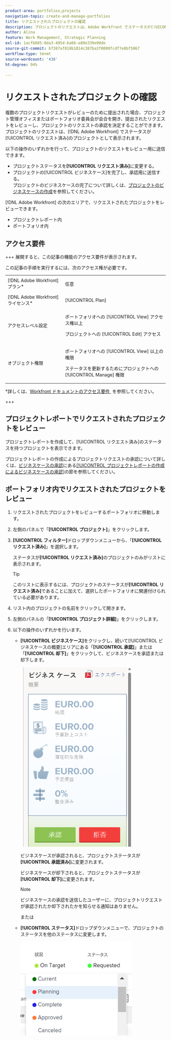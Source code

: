 ```yaml
---
product-area: portfolios;projects
navigation-topic: create-and-manage-portfolios
title: リクエストされたプロジェクトの確認
description: プロジェクトのリクエストは、Adobe Workfront でステータスが[!UICONTROL リクエスト済み]のプロジェクトとして表示されます。この記事では、プロジェクトのリクエストをレビューする方法について説明します。
author: Alina
feature: Work Management, Strategic Planning
exl-id: 1acfb885-0da3-495d-ba66-e80e339e90de
source-git-commit: b7387af018b1814c387ba3f0000fcdf7e0bf5067
workflow-type: tm+mt
source-wordcount: '438'
ht-degree: 94%

---
```


# リクエストされたプロジェクトの確認

複数のプロジェクトリクエストがレビューのために提出された場合、プロジェクト管理オフィスまたはポートフォリオ委員会が会合を開き、提出されたリクエストをレビューし、プロジェクトのリクエストの承認を決定することができます。プロジェクトのリクエストは、[!DNL Adobe Workfront] でステータスが[!UICONTROL リクエスト済み]のプロジェクトとして表示されます。

以下の操作のいずれかを行って、プロジェクトのリクエストをレビュー用に送信できます。

* プロジェクトステータスを&#x200B;**[!UICONTROL リクエスト済み]**&#x200B;に変更する。
* プロジェクトの[!UICONTROL ビジネスケース]を完了し、承認用に送信する。\
   プロジェクトのビジネスケースの完了について詳しくは、[プロジェクトのビジネスケースの作成](../../../manage-work/projects/define-a-business-case/create-business-case.md)を参照してください。

[!DNL Adobe Workfront] の次のエリアで、リクエストされたプロジェクトをレビューできます。

* プロジェクトレポート内
* ポートフォリオ内

## アクセス要件

+++ 展開すると、この記事の機能のアクセス要件が表示されます。

この記事の手順を実行するには、次のアクセス権が必要です。

<table style="table-layout:auto"> 
 <col> 
 <col> 
 <tbody> 
  <tr> 
   <td role="rowheader">[!DNL Adobe Workfront] プラン*</td> 
   <td><p>任意</p> </td> 
  </tr> 
  <tr> 
   <td role="rowheader">[!DNL Adobe Workfront] ライセンス*</td> 
   <td> <p>[!UICONTROL Plan] </p> </td> 
  </tr> 
  <tr> 
   <td role="rowheader">アクセスレベル設定</td> 
   <td> <p>ポートフォリオへの [!UICONTROL View] アクセス権以上</p> <p>プロジェクトへの [!UICONTROL Edit] アクセス</p>  </td> 
  </tr> 
  <tr> 
   <td role="rowheader">オブジェクト権限</td> 
   <td> <p>ポートフォリオへの [!UICONTROL View] 以上の権限</p> <p>ステータスを更新するためにプロジェクトへの [!UICONTROL Manage] 権限</p>  </td> 
  </tr> 
 </tbody> 
</table>

*詳しくは、[Workfront ドキュメントのアクセス要件 &#x200B;](/help/quicksilver/administration-and-setup/add-users/access-levels-and-object-permissions/access-level-requirements-in-documentation.md) を参照してください。

+++

## プロジェクトレポートでリクエストされたプロジェクトをレビュー

プロジェクトレポートを作成して、[!UICONTROL リクエスト済み]のステータスを持つプロジェクトを表示できます。

プロジェクトレポートの作成によるプロジェクトリクエストの承認について詳しくは、[ビジネスケースの承認](../../../manage-work/projects/define-a-business-case/approve-business-case.md)にある[[!UICONTROL プロジェクトレポートの作成によるビジネスケースの承認]](../../../manage-work/projects/define-a-business-case/approve-business-case.md#build-a-report)の節を参照してください。

## ポートフォリオ内でリクエストされたプロジェクトをレビュー

1. リクエストされたプロジェクトをレビューするポートフォリオに移動します。
1. 左側のパネルで「**[!UICONTROL プロジェクト]**」をクリックします。
1. **[!UICONTROL フィルター]**&#x200B;ドロップダウンメニューから、「**[!UICONTROL リクエスト済み]**」を選択します。

   ステータスが&#x200B;**[!UICONTROL リクエスト済み]**&#x200B;のプロジェクトのみがリストに表示されます。

   >[!TIP]
   >
   >このリストに表示するには、プロジェクトのステータスが&#x200B;**[!UICONTROL リクエスト済み]**&#x200B;であることに加えて、選択したポートフォリオに関連付けられている必要があります。

1. リスト内のプロジェクトの名前をクリックして開きます。
1. 左側のパネルの「**[!UICONTROL プロジェクト詳細]**」をクリックします。
1. 以下の操作のいずれかを行います。

   * **[!UICONTROL ビジネスケース]**&#x200B;をクリックし、続いて[!UICONTROL ビジネスケースの概要]エリアにある「**[!UICONTROL 承認]**」または「**[!UICONTROL 却下]**」をクリックして、ビジネスケースを承認または却下します。

     ![approve_or_reject_business_case.png](assets/approve-or-reject-business-case-350x563.png)

     ビジネスケースが承認されると、プロジェクトステータスが&#x200B;**[!UICONTROL 承認済み]**&#x200B;に変更されます。

     ビジネスケースが却下されると、プロジェクトステータスが&#x200B;**[!UICONTROL 却下]**&#x200B;に変更されます。

     >[!NOTE]
     >
     >ビジネスケースの承認を送信したユーザーに、プロジェクトリクエストが承認されたか却下されたかを知らせる通知はありません。 

     または

   * **[!UICONTROL ステータス]**&#x200B;ドロップダウンメニューで、プロジェクトのステータスを他のステータスに変更します。

     ![&#x200B; ドロップダウンからのプロジェクトステータスの変更 &#x200B;](assets/project-status-change-from-drop-down-in-header-nwe-350x294.png)
 

 
